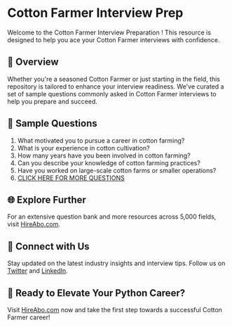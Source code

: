 # Cotton Farmer Interview Prep

Welcome to the Cotton Farmer Interview Preparation ! This resource is designed to help you ace your Cotton Farmer interviews with confidence.

## 🚀 Overview

Whether you're a seasoned Cotton Farmer or just starting in the field, this repository is tailored to enhance your interview readiness. We've curated a set of sample questions commonly asked in Cotton Farmer interviews to help you prepare and succeed.

## 📝 Sample Questions

1. What motivated you to pursue a career in cotton farming?
2. What is your experience in cotton cultivation?
3. How many years have you been involved in cotton farming?
4. Can you describe your knowledge of cotton farming practices?
5. Have you worked on large-scale cotton farms or smaller operations?
6. [CLICK HERE FOR MORE QUESTIONS](https://hireabo.com/job/10_0_45/Cotton%20Farmer)

## 🌐 Explore Further

For an extensive question bank and more resources across 5,000 fields, visit [HireAbo.com](https://www.hireabo.com).

## 📱 Connect with Us

Stay updated on the latest industry insights and interview tips. Follow us on [Twitter](https://twitter.com/hireabo) and [LinkedIn](https://www.linkedin.com/in/hire-abo-3609972a8/).

## 🚀 Ready to Elevate Your Python Career?

Visit [HireAbo.com](https://www.hireabo.com) now and take the first step towards a successful Cotton Farmer career!